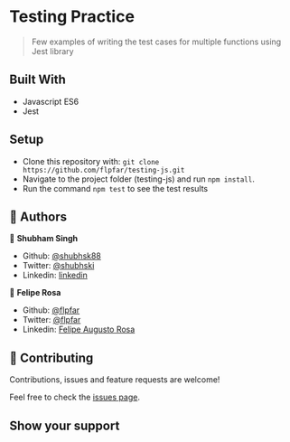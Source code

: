 # Testing Practice

> Few examples of writing the test cases for multiple functions using Jest library

## Built With

- Javascript ES6
- Jest

## Setup

- Clone this repository with: `git clone https://github.com/flpfar/testing-js.git`
- Navigate to the project folder (testing-js) and run `npm install`.
- Run the command `npm test` to see the test results

## 👤 Authors

👤 **Shubham Singh**

- Github: [@shubhsk88](https://github.com/shubhsk88)
- Twitter: [@shubhski](twitter.com/shubski)
- Linkedin: [linkedin](https://www.linkedin.com/in/shubhski/)

👤 **Felipe Rosa**

- Github: [@flpfar](https://github.com/flpfar)
- Twitter: [@flpfar](https://twitter.com/flpfar)
- Linkedin: [Felipe Augusto Rosa](https://www.linkedin.com/in/felipe-augusto-rosa)

## 🤝 Contributing

Contributions, issues and feature requests are welcome!

Feel free to check the [issues page](https://github.com/flpfar/testing-js/issues).

## Show your support
